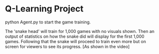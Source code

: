 # Q-Learning Project

python Agent.py to start the game training.

The 'snake head' will train for 1,000 games with no visuals shown. Then an output of statistics on how the
snake did will display for the first 1,000 games. Following that the snake will proceed to train even more but 
on screen for viewers to see its progress. [As shown in the video]
